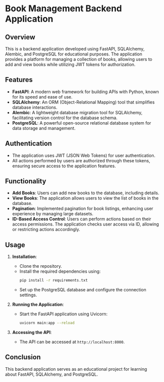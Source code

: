 # Book Management Backend Application

## Overview

This is a backend application developed using FastAPI, SQLAlchemy, Alembic, and PostgreSQL for educational purposes. The application provides a platform for managing a collection of books, allowing users to add and view books while utilizing JWT tokens for authorization.

## Features

- **FastAPI**: A modern web framework for building APIs with Python, known for its speed and ease of use.
- **SQLAlchemy**: An ORM (Object-Relational Mapping) tool that simplifies database interactions.
- **Alembic**: A lightweight database migration tool for SQLAlchemy, facilitating version control for the database schema.
- **PostgreSQL**: A powerful open-source relational database system for data storage and management.

## Authentication

- The application uses JWT (JSON Web Tokens) for user authentication. 
- All actions performed by users are authorized through these tokens, ensuring secure access to the application features.

## Functionality

- **Add Books**: Users can add new books to the database, including details.
- **View Books**: The application allows users to view the list of books in the database.
- **Pagination**: Implemented pagination for book listings, enhancing user experience by managing large datasets.
- **ID-Based Access Control**: Users can perform actions based on their access permissions. The application checks user access via ID, allowing or restricting actions accordingly.

## Usage

1. **Installation**:
   - Clone the repository.
   - Install the required dependencies using:
     ```bash
     pip install -r requirements.txt
     ```
   - Set up the PostgreSQL database and configure the connection settings.

2. **Running the Application**:
   - Start the FastAPI application using Uvicorn:
     ```bash
     uvicorn main:app --reload
     ```

3. **Accessing the API**:
   - The API can be accessed at `http://localhost:8000`.

## Conclusion

This backend application serves as an educational project for learning about FastAPI, SQLAlchemy, and PostgreSQL.
